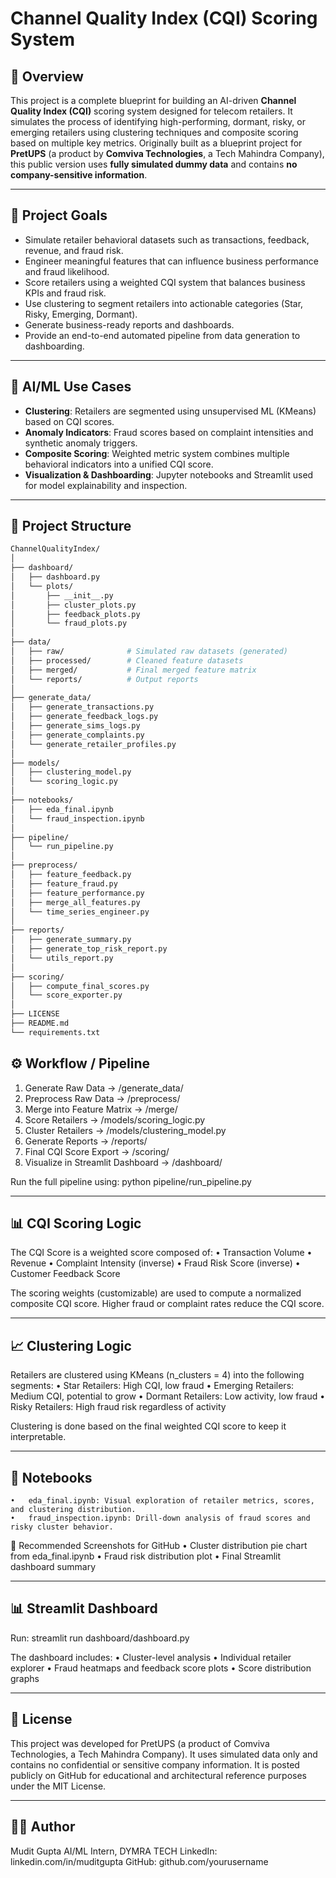 # Channel Quality Index (CQI) Scoring System

## 📌 Overview

This project is a complete blueprint for building an AI-driven **Channel Quality Index (CQI)** scoring system designed for telecom retailers. It simulates the process of identifying high-performing, dormant, risky, or emerging retailers using clustering techniques and composite scoring based on multiple key metrics. Originally built as a blueprint project for **PretUPS** (a product by **Comviva Technologies**, a Tech Mahindra Company), this public version uses **fully simulated dummy data** and contains **no company-sensitive information**.

---

## 🎯 Project Goals

- Simulate retailer behavioral datasets such as transactions, feedback, revenue, and fraud risk.
- Engineer meaningful features that can influence business performance and fraud likelihood.
- Score retailers using a weighted CQI system that balances business KPIs and fraud risk.
- Use clustering to segment retailers into actionable categories (Star, Risky, Emerging, Dormant).
- Generate business-ready reports and dashboards.
- Provide an end-to-end automated pipeline from data generation to dashboarding.

---

## 🧠 AI/ML Use Cases

- **Clustering**: Retailers are segmented using unsupervised ML (KMeans) based on CQI scores.
- **Anomaly Indicators**: Fraud scores based on complaint intensities and synthetic anomaly triggers.
- **Composite Scoring**: Weighted metric system combines multiple behavioral indicators into a unified CQI score.
- **Visualization & Dashboarding**: Jupyter notebooks and Streamlit used for model explainability and inspection.

---

## 📂 Project Structure

```bash
ChannelQualityIndex/
│
├── dashboard/
│   ├── dashboard.py
│   └── plots/
│       ├── __init__.py
│       ├── cluster_plots.py
│       ├── feedback_plots.py
│       └── fraud_plots.py
│
├── data/
│   ├── raw/              # Simulated raw datasets (generated)
│   ├── processed/        # Cleaned feature datasets
│   ├── merged/           # Final merged feature matrix
│   └── reports/          # Output reports
│
├── generate_data/
│   ├── generate_transactions.py
│   ├── generate_feedback_logs.py
│   ├── generate_sims_logs.py
│   ├── generate_complaints.py
│   └── generate_retailer_profiles.py
│
├── models/
│   ├── clustering_model.py
│   └── scoring_logic.py
│
├── notebooks/
│   ├── eda_final.ipynb
│   └── fraud_inspection.ipynb
│
├── pipeline/
│   └── run_pipeline.py
│
├── preprocess/
│   ├── feature_feedback.py
│   ├── feature_fraud.py
│   ├── feature_performance.py
│   ├── merge_all_features.py
│   └── time_series_engineer.py
│
├── reports/
│   ├── generate_summary.py
│   ├── generate_top_risk_report.py
│   └── utils_report.py
│
├── scoring/
│   ├── compute_final_scores.py
│   └── score_exporter.py
│
├── LICENSE
├── README.md
└── requirements.txt
```
## ⚙️ Workflow / Pipeline
1. Generate Raw Data → /generate_data/
2. Preprocess Raw Data → /preprocess/
3. Merge into Feature Matrix → /merge/
4. Score Retailers → /models/scoring_logic.py
5. Cluster Retailers → /models/clustering_model.py
6. Generate Reports → /reports/
7. Final CQI Score Export → /scoring/
8. Visualize in Streamlit Dashboard → /dashboard/

Run the full pipeline using:
python pipeline/run_pipeline.py

---

## 📊 CQI Scoring Logic

The CQI Score is a weighted score composed of:
	•	Transaction Volume
	•	Revenue
	•	Complaint Intensity (inverse)
	•	Fraud Risk Score (inverse)
	•	Customer Feedback Score

The scoring weights (customizable) are used to compute a normalized composite CQI score. Higher fraud or complaint rates reduce the CQI score.

---

## 📈 Clustering Logic

Retailers are clustered using KMeans (n_clusters = 4) into the following segments:
	•	Star Retailers: High CQI, low fraud
	•	Emerging Retailers: Medium CQI, potential to grow
	•	Dormant Retailers: Low activity, low fraud
	•	Risky Retailers: High fraud risk regardless of activity

Clustering is done based on the final weighted CQI score to keep it interpretable.

---

## 🧪 Notebooks
	•	eda_final.ipynb: Visual exploration of retailer metrics, scores, and clustering distribution.
	•	fraud_inspection.ipynb: Drill-down analysis of fraud scores and risky cluster behavior.

📸 Recommended Screenshots for GitHub
	•	Cluster distribution pie chart from eda_final.ipynb
	•	Fraud risk distribution plot
	•	Final Streamlit dashboard summary

 ---

 ## 📊 Streamlit Dashboard

 Run:
 streamlit run dashboard/dashboard.py

 The dashboard includes:
	•	Cluster-level analysis
	•	Individual retailer explorer
	•	Fraud heatmaps and feedback score plots
	•	Score distribution graphs

 ---

 ## 📝 License

This project was developed for PretUPS (a product of Comviva Technologies, a Tech Mahindra Company). It uses simulated data only and contains no confidential or sensitive company information. It is posted publicly on GitHub for educational and architectural reference purposes under the MIT License.

---

## 👨‍💻 Author

Mudit Gupta
AI/ML Intern, DYMRA TECH
LinkedIn: linkedin.com/in/muditgupta
GitHub: github.com/yourusername

